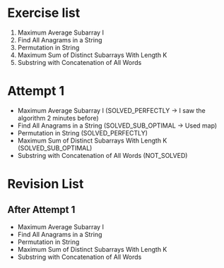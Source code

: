 # Exercise list
1. Maximum Average Subarray I
2. Find All Anagrams in a String
3. Permutation in String
4. Maximum Sum of Distinct Subarrays With Length K
5. Substring with Concatenation of All Words

# Attempt 1
* Maximum Average Subarray I (SOLVED_PERFECTLY -> I saw the algorithm 2 minutes before)
* Find All Anagrams in a String (SOLVED_SUB_OPTIMAL -> Used map)
* Permutation in String (SOLVED_PERFECTLY)
* Maximum Sum of Distinct Subarrays With Length K (SOLVED_SUB_OPTIMAL)
* Substring with Concatenation of All Words (NOT_SOLVED)

# Revision List
## After Attempt 1
* Maximum Average Subarray I
* Find All Anagrams in a String
* Permutation in String
* Maximum Sum of Distinct Subarrays With Length K
* Substring with Concatenation of All Words
